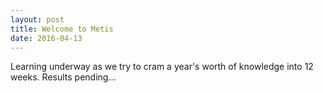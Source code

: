 ```yaml
---
layout: post
title: Welcome to Metis
date: 2016-04-13
---
```



Learning underway as we try to cram a year's worth of knowledge into 12 weeks.  Results pending...
